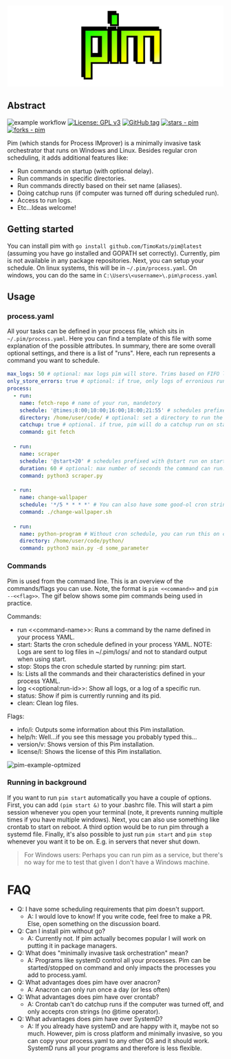 ![logo](https://github.com/TimoKats/pim/blob/main/.github/logo.png)

## Abstract
![example workflow](https://github.com/timokats/pim/actions/workflows/test.yaml/badge.svg)
[![License: GPL v3](https://img.shields.io/badge/License-GPLv3-red.svg)](https://www.gnu.org/licenses/gpl-3.0)
[![GitHub tag](https://img.shields.io/github/tag/TimoKats/pim?include_prereleases=&sort=semver&color=cyan)](https://github.com/TimoKats/pim/releases/)
[![stars - pim](https://img.shields.io/github/stars/TimoKats/pim?style=social)](https://github.com/TimoKats/pim)
[![forks - pim](https://img.shields.io/github/forks/TimoKats/pim?style=social)](https://github.com/TimoKats/pim) 

Pim (which stands for Process IMprover) is a minimally invasive task orchestrator that runs on Windows and Linux. Besides regular cron scheduling, it adds additional features like:

- Run commands on startup (with optional delay).
- Run commands in specific directories.
- Run commands directly based on their set name (aliases).
- Doing catchup runs (if computer was turned off during scheduled run).
- Access to run logs.
- Etc...Ideas welcome!

## Getting started
You can install pim with `go install github.com/TimoKats/pim@latest` (assuming you have go installed and GOPATH set correctly). Currently, pim is not available in any package repositories. Next, you can setup your schedule. On linux systems, this will be in `~/.pim/process.yaml`. On windows, you can do the same in `C:\Users\<username>\.pim\process.yaml`

## Usage

### process.yaml
All your tasks can be defined in your process file, which sits in `~/.pim/process.yaml`. Here you can find a template of this file with some explanation of the possible attributes. In summary, there are some overall optional settings, and there is a list of "runs". Here, each run represents a command you want to schedule.

```yaml
max_logs: 50 # optional: max logs pim will store. Trims based on FIFO logic. Defaults to none.
only_store_errors: true # optional: if true, only logs of erronious runs are stored. Defaults to false
process:
  - run:
    name: fetch-repo # name of your run, mandetory
    schedule: '@times;8:00;10:00;16:00;18:00;21:55' # schedules prefixed with @times will run every day at the selected time.
    directory: /home/user/code/ # optional: set a directory to run the code in.
    catchup: true # optional. if true, pim will do a catchup run on startup if the computer was off when last scheduled.
    command: git fetch

  - run:
    name: scraper
    schedule: '@start+20' # schedules prefixed with @start run on startup. +20 means wait 20 seconds after startup to run.
    duration: 60 # optional: max number of seconds the command can run. After which, program is gracefully exited
    command: python3 scraper.py

  - run:
    name: change-wallpaper
    schedule: '*/5 * * * *' # You can also have some good-ol cron strings :)
    command: ./change-wallpaper.sh

  - run:
    name: python-program # Without cron schedule, you can run this on command
    directory: /home/user/code/python/
    command: python3 main.py -d some_parameter

```

### Commands
Pim is used from the command line. This is an overview of the commands/flags you can use. Note, the format is `pim <<command>>` and `pim --<<flag>>`. The gif below shows some pim commands being used in practice.

Commands:
- run <\<command-name\>>: Runs a command by the name defined in your process YAML.
- start: Starts the cron schedule defined in your process YAML. NOTE: Logs are sent to log files in ~/.pim/logs/ and not to standard output when using start.
- stop: Stops the cron schedule started by running: pim start.
- ls: Lists all the commands and their characteristics defined in your process YAML.
- log <\<optional:run-id\>>: Show all logs, or a log of a specific run.
- status: Show if pim is currently running and its pid.
- clean: Clean log files.

Flags:
- info/i: Outputs some information about this Pim installation.
- help/h: Well...if you see this message you probably typed this...
- version/v: Shows version of this Pim installation.
- license/l: Shows the license of this Pim installation.

![pim-example-optmized](https://github.com/user-attachments/assets/85d69829-739c-49e1-a75e-63c2ff3d2324)


### Running in background
If you want to run `pim start` automatically you have a couple of options. First, you can add `(pim start &)` to your .bashrc file. This will start a pim session whenever you open your terminal (note, it prevents running multiple times if you have multiple windows). Next, you can also use something like crontab to start on reboot. A third option would be to run pim through a systemd file. Finally, it's also possible to just run `pim start` and `pim stop` whenever you want it to be on. E.g. in servers that never shut down.

> For Windows users: Perhaps you can run pim as a service, but there's no way for me to test that given I don't have a Windows machine.

# FAQ
- Q: I have some scheduling requirements that pim doesn't support.
    - A: I would love to know! If you write code, feel free to make a PR. Else, open something on the discussion board.
- Q: Can I install pim without go?
    - A: Currently not. If pim actually becomes popular I will work on putting it in package managers.
- Q: What does "minimally invasive task orchestration" mean?
    - A: Programs like systemD control all your processes. Pim can be started/stopped on command and only impacts the processes you add to process.yaml.
- Q: What advantages does pim have over anacron?
    - A: Anacron can only run once a day (or less often)
- Q: What advantages does pim have over crontab?
    - A: Crontab can't do catchup runs if the computer was turned off, and only accepts cron strings (no @time operator).
 - Q: What advantages does pim have over SystemD?
    - A: If you already have systemD and are happy with it, maybe not so much. However, pim is cross platform and minimally invasive, so you can copy your process.yaml to any other OS and it should work. SystemD runs all your programs and therefore is less flexible.
